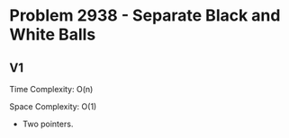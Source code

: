 # Problem 2938 - Separate Black and White Balls

## V1

Time Complexity: O(n)

Space Complexity: O(1)

- Two pointers.
